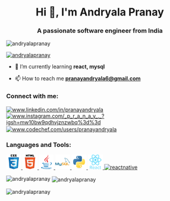 <h1 align="center">Hi 👋, I'm Andryala Pranay</h1>
<h3 align="center">A passionate software engineer from India</h3>

<p align="left"> <img src="https://komarev.com/ghpvc/?username=andryalapranay&label=Profile%20views&color=0e75b6&style=flat" alt="andryalapranay" /> </p>

<p align="left"> <a href="https://github.com/ryo-ma/github-profile-trophy"><img src="https://github-profile-trophy.vercel.app/?username=andryalapranay" alt="andryalapranay" /></a> </p>

- 🌱 I’m currently learning **react, mysql**

- 📫 How to reach me **pranayandryala6@gmail.com**

<h3 align="left">Connect with me:</h3>
<p align="left">
<a href="https://linkedin.com/in/www.linkedin.com/in/pranayandryala" target="blank"><img align="center" src="https://raw.githubusercontent.com/rahuldkjain/github-profile-readme-generator/master/src/images/icons/Social/linked-in-alt.svg" alt="www.linkedin.com/in/pranayandryala" height="30" width="40" /></a>
<a href="https://instagram.com/www.instagram.com/_p_r_a_n_a_y_._?igsh=mw10bw9qdhvjznzwbq%3d%3d" target="blank"><img align="center" src="https://raw.githubusercontent.com/rahuldkjain/github-profile-readme-generator/master/src/images/icons/Social/instagram.svg" alt="www.instagram.com/_p_r_a_n_a_y_._?igsh=mw10bw9qdhvjznzwbq%3d%3d" height="30" width="40" /></a>
<a href="https://www.codechef.com/users/www.codechef.com/users/pranayandryala" target="blank"><img align="center" src="https://cdn.jsdelivr.net/npm/simple-icons@3.1.0/icons/codechef.svg" alt="www.codechef.com/users/pranayandryala" height="30" width="40" /></a>
</p>

<h3 align="left">Languages and Tools:</h3>
<p align="left"> <a href="https://www.w3schools.com/css/" target="_blank" rel="noreferrer"> <img src="https://raw.githubusercontent.com/devicons/devicon/master/icons/css3/css3-original-wordmark.svg" alt="css3" width="40" height="40"/> </a> <a href="https://www.w3.org/html/" target="_blank" rel="noreferrer"> <img src="https://raw.githubusercontent.com/devicons/devicon/master/icons/html5/html5-original-wordmark.svg" alt="html5" width="40" height="40"/> </a> <a href="https://www.java.com" target="_blank" rel="noreferrer"> <img src="https://raw.githubusercontent.com/devicons/devicon/master/icons/java/java-original.svg" alt="java" width="40" height="40"/> </a> <a href="https://www.mysql.com/" target="_blank" rel="noreferrer"> <img src="https://raw.githubusercontent.com/devicons/devicon/master/icons/mysql/mysql-original-wordmark.svg" alt="mysql" width="40" height="40"/> </a> <a href="https://www.python.org" target="_blank" rel="noreferrer"> <img src="https://raw.githubusercontent.com/devicons/devicon/master/icons/python/python-original.svg" alt="python" width="40" height="40"/> </a> <a href="https://reactjs.org/" target="_blank" rel="noreferrer"> <img src="https://raw.githubusercontent.com/devicons/devicon/master/icons/react/react-original-wordmark.svg" alt="react" width="40" height="40"/> </a> <a href="https://reactnative.dev/" target="_blank" rel="noreferrer"> <img src="https://reactnative.dev/img/header_logo.svg" alt="reactnative" width="40" height="40"/> </a> </p>

<p><img align="left" src="https://github-readme-stats.vercel.app/api/top-langs?username=andryalapranay&show_icons=true&locale=en&layout=compact" alt="andryalapranay" /></p>

<p>&nbsp;<img align="center" src="https://github-readme-stats.vercel.app/api?username=andryalapranay&show_icons=true&locale=en" alt="andryalapranay" /></p>

<p><img align="center" src="https://github-readme-streak-stats.herokuapp.com/?user=andryalapranay&" alt="andryalapranay" /></p>

